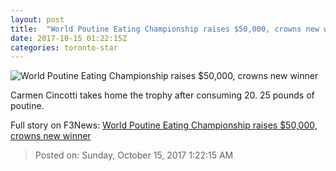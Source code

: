 ```yaml
---
layout: post
title:  "World Poutine Eating Championship raises $50,000, crowns new winner"
date: 2017-10-15 01:22:15Z
categories: toronto-star
---
```


![World Poutine Eating Championship raises $50,000, crowns new winner](https://www.thestar.com/content/dam/thestar/news/gta/2017/10/14/world-poutine-eating-championship-raises-50000-crowns-new-winner/pro_winner.jpg)

Carmen Cincotti takes home the trophy after consuming 20. 25 pounds of poutine.


Full story on F3News: [World Poutine Eating Championship raises $50,000, crowns new winner](http://www.f3nws.com/n/3JejmB)

> Posted on: Sunday, October 15, 2017 1:22:15 AM
